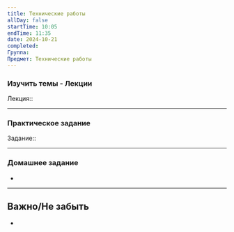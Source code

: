```yaml
---
title: Технические работы
allDay: false
startTime: 10:05
endTime: 11:35
date: 2024-10-21
completed: 
Группа: 
Предмет: Технические работы
---
```

### Изучить темы - Лекции

Лекция::

---
### Практическое задание

Задание::

---
### Домашнее задание

- 

---
## Важно/Не забыть

- 